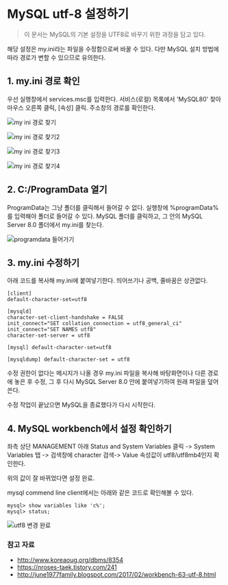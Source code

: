 # MySQL utf-8 설정하기

> 이 문서는 MySQL의 기본 설정을 UTF8로 바꾸기 위한 과정을 담고 있다. 

해당 설정은 my.ini라는 파일을 수정함으로써 바꿀 수 있다. 다만 MySQL 설치 방법에 따라 경로가 변할 수 있으므로 유의한다. 



## 1. my.ini 경로 확인

우선 실행창에서 services.msc를 입력한다. 서비스(로컬) 목록에서 'MySQL80' 찾아 마우스 오른쪽 클릭, [속성] 클릭. 주소창의 경로를 확인한다.

![my ini 경로 찾기](https://user-images.githubusercontent.com/58945760/115960872-c0772d00-a54e-11eb-9977-8c3275662de0.PNG)

![my ini 경로 찾기2](https://user-images.githubusercontent.com/58945760/115960879-cbca5880-a54e-11eb-8f15-b202a259d39f.PNG)

![my ini 경로 찾기3](https://user-images.githubusercontent.com/58945760/115960886-d7b61a80-a54e-11eb-9764-4baea7c93253.png)

![my ini 경로 찾기4](https://user-images.githubusercontent.com/58945760/115960893-e0a6ec00-a54e-11eb-9913-e2d0026f0aad.png)

## 2. C:/ProgramData 열기

ProgramData는 그냥 폴더를 클릭해서 들어갈 수 없다. 실행창에 %programData%를 입력해야 폴더로 들어갈 수 있다. MySQL 폴더를 클릭하고, 그 안의 MySQL Server 8.0 폴더에서 my.ini를 찾는다.

![programdata 들어가기](https://user-images.githubusercontent.com/58945760/115960901-edc3db00-a54e-11eb-8856-bcb6a0354b33.PNG)

## 3. my.ini 수정하기

아래 코드를 복사해 my.ini에 붙여넣기한다. 띄어쓰기나 공백, 줄바꿈은 상관없다.

```
[client] 
default-character-set=utf8 

[mysqld] 
character-set-client-handshake = FALSE 
init_connect="SET collation_connection = utf8_general_ci" 
init_connect="SET NAMES utf8" 
character-set-server = utf8 

[mysql] default-character-set=utf8 

[mysqldump] default-character-set = utf8
```

수정 권한이 없다는 메시지가 나올 경우 my.ini 파일을 복사해 바탕화면이나 다른 경로에 놓은 후 수정, 그 후 다시 MySQL Server 8.0 안에 붙여넣기하여 원래 파일을 덮어쓴다. 

수정 작업이 끝났으면 MySQL을 종료했다가 다시 시작한다. 

## 4. MySQL workbench에서 설정 확인하기

좌측 상단 MANAGEMENT 아래 Status and System Variables 클릭 -> System Variables 탭 -> 검색창에 character 검색-> Value 속성값이 utf8/utf8mb4인지 확인한다.

위의 값이 잘 바뀌었다면 설정 완료.

mysql commend line client에서는 아래와 같은 코드로 확인해볼 수 있다.

```
mysql> show variables like 'c%';
mysql> status;
```



![utf8 변경 완료](https://user-images.githubusercontent.com/58945760/115960910-f9af9d00-a54e-11eb-9da7-8751aeaf7e38.PNG)



### 참고 자료

- http://www.koreaoug.org/dbms/8354
- https://nroses-taek.tistory.com/241
- http://june1977family.blogspot.com/2017/02/workbench-63-utf-8.html

